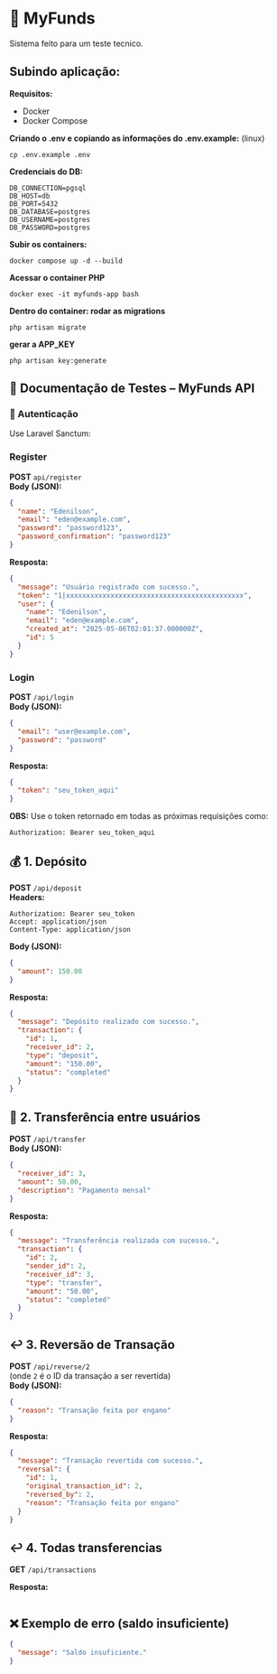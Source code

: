 
# 📄 MyFunds
Sistema feito para um teste tecnico.

## Subindo aplicação:
**Requisitos:**
- Docker
- Docker Compose

**Criando o .env e copiando as informações do .env.example:**
(linux)
```
cp .env.example .env
```
**Credenciais do DB:**
```
DB_CONNECTION=pgsql
DB_HOST=db
DB_PORT=5432
DB_DATABASE=postgres
DB_USERNAME=postgres
DB_PASSWORD=postgres
```

**Subir os containers:**
```
docker compose up -d --build
```

**Acessar o container PHP**
```
docker exec -it myfunds-app bash
```

**Dentro do container: rodar as migrations**
```
php artisan migrate
```

**gerar a APP_KEY**

```
php artisan key:generate
```

## 📄 Documentação de Testes – MyFunds API
### 🔐 Autenticação

Use Laravel Sanctum:

### Register
**POST** `api/register`  
**Body (JSON):**
```json
{
  "name": "Edenilson",
  "email": "eden@example.com",
  "password": "password123",
  "password_confirmation": "password123"
}
```
**Resposta:**
```json
{
  "message": "Usuário registrado com sucesso.",
  "token": "1|xxxxxxxxxxxxxxxxxxxxxxxxxxxxxxxxxxxxxxxxxxxx",
  "user": {
    "name": "Edenilson",
    "email": "eden@example.com",
    "created_at": "2025-05-06T02:01:37.000000Z",
    "id": 5
  }
}

```


### Login
**POST** `/api/login`  
**Body (JSON):**
```json
{
  "email": "user@example.com",
  "password": "password"
}
```
**Resposta:**
```json
{
  "token": "seu_token_aqui"
}
```
**OBS:** Use o token retornado em todas as próximas requisições como:
```
Authorization: Bearer seu_token_aqui
```

## 💰 1. Depósito

**POST** `/api/deposit`  
**Headers:**
```
Authorization: Bearer seu_token
Accept: application/json
Content-Type: application/json
```
**Body (JSON):**
```json
{
  "amount": 150.00
}
```
**Resposta:**
```json
{
  "message": "Depósito realizado com sucesso.",
  "transaction": {
    "id": 1,
    "receiver_id": 2,
    "type": "deposit",
    "amount": "150.00",
    "status": "completed"
  }
}
```

## 🔁 2. Transferência entre usuários

**POST** `/api/transfer`  
**Body (JSON):**
```json
{
  "receiver_id": 3,
  "amount": 50.00,
  "description": "Pagamento mensal"
}
```
**Resposta:**
```json
{
  "message": "Transferência realizada com sucesso.",
  "transaction": {
    "id": 2,
    "sender_id": 2,
    "receiver_id": 3,
    "type": "transfer",
    "amount": "50.00",
    "status": "completed"
  }
}
```

## ↩️ 3. Reversão de Transação

**POST** `/api/reverse/2`  
(onde `2` é o ID da transação a ser revertida)  
**Body (JSON):**
```json
{
  "reason": "Transação feita por engano"
}
```
**Resposta:**
```json
{
  "message": "Transação revertida com sucesso.",
  "reversal": {
    "id": 1,
    "original_transaction_id": 2,
    "reversed_by": 2,
    "reason": "Transação feita por engano"
  }
}
```

## ↩️ 4. Todas transferencias

**GET** `/api/transactions`  

**Resposta:**
```json

```

## ❌ Exemplo de erro (saldo insuficiente)

```json
{
  "message": "Saldo insuficiente."
}
```
